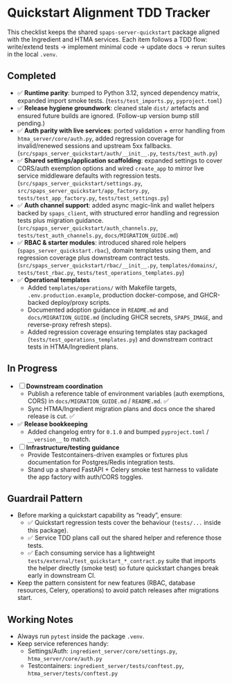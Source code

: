# Quickstart Alignment TDD Tracker

This checklist keeps the shared `spaps-server-quickstart` package aligned with the
Ingredient and HTMA services. Each item follows a TDD flow: write/extend tests →
implement minimal code → update docs → rerun suites in the local `.venv`.

## Completed

- ✅ **Runtime parity**: bumped to Python 3.12, synced dependency matrix, expanded import smoke tests. (`tests/test_imports.py`, `pyproject.toml`)
- ✅ **Release hygiene groundwork**: cleaned stale `dist/` artefacts and ensured future builds are ignored. (Follow-up version bump still pending.)
- ✅ **Auth parity with live services**: ported validation + error handling from `htma_server/core/auth.py`, added regression coverage for invalid/renewed sessions and upstream 5xx fallbacks. (`src/spaps_server_quickstart/auth/__init__.py`, `tests/test_auth.py`)
- ✅ **Shared settings/application scaffolding**: expanded settings to cover CORS/auth exemption options and wired `create_app` to mirror live service middleware defaults with regression tests. (`src/spaps_server_quickstart/settings.py`, `src/spaps_server_quickstart/app_factory.py`, `tests/test_app_factory.py`, `tests/test_settings.py`)
- ✅ **Auth channel support**: added async magic-link and wallet helpers backed by `spaps_client`, with structured error handling and regression tests plus migration guidance. (`src/spaps_server_quickstart/auth_channels.py`, `tests/test_auth_channels.py`, `docs/MIGRATION_GUIDE.md`)
- ✅ **RBAC & starter modules**: introduced shared role helpers (`spaps_server_quickstart.rbac`), domain templates using them, and regression coverage plus downstream contract tests. (`src/spaps_server_quickstart/rbac/__init__.py`, `templates/domains/`, `tests/test_rbac.py`, `tests/test_operations_templates.py`)
- ✅ **Operational templates**
  - Added `templates/operations/` with Makefile targets, `.env.production.example`, production docker-compose, and GHCR-backed deploy/proxy scripts.
  - Documented adoption guidance in `README.md` and `docs/MIGRATION_GUIDE.md` (including GHCR secrets, `SPAPS_IMAGE`, and reverse-proxy refresh steps).
  - Added regression coverage ensuring templates stay packaged (`tests/test_operations_templates.py`) and downstream contract tests in HTMA/Ingredient plans.

## In Progress

- ☐ **Downstream coordination**
  - Publish a reference table of environment variables (auth exemptions, CORS) in `docs/MIGRATION_GUIDE.md` / `README.md`. ✅
  - Sync HTMA/Ingredient migration plans and docs once the shared release is cut. ✅
- ✅ **Release bookkeeping**
  - Added changelog entry for `0.1.0` and bumped `pyproject.toml` / `__version__` to match.
- ☐ **Infrastructure/testing guidance**
  - Provide Testcontainers-driven examples or fixtures plus documentation for Postgres/Redis integration tests.
  - Stand up a shared FastAPI + Celery smoke test harness to validate the app factory with auth/CORS toggles.

## Guardrail Pattern

- Before marking a quickstart capability as “ready”, ensure:
  - ✅ Quickstart regression tests cover the behaviour (`tests/...` inside this package).
  - ✅ Service TDD plans call out the shared helper and reference those tests.
  - ✅ Each consuming service has a lightweight `tests/external/test_quickstart_*_contract.py`
    suite that imports the helper directly (smoke test) so future quickstart changes break
    early in downstream CI.
- Keep the pattern consistent for new features (RBAC, database resources, Celery, operations)
  to avoid patch releases after migrations start.

## Working Notes

- Always run `pytest` inside the package `.venv`.
- Keep service references handy:
  - Settings/Auth: `ingredient_server/core/settings.py`, `htma_server/core/auth.py`
  - Testcontainers: `ingredient_server/tests/conftest.py`, `htma_server/tests/conftest.py`
